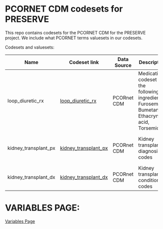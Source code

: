 # PCORNET CDM codesets for PRESERVE

This repo contains codesets for the PCORNET CDM for the PRESERVE project. We include what PCORNET terms valuesets in our codesets.


Codesets and valuesets:

| Name | Codeset link | Data Source | Description | Vocabularies | Codeset development link | Last Updated | Primary Developer | Status |
|------|--------------|-------------|-------------|--------------|--------------------------|--------------|-------------------|--------|
| loop_diuretic_rx | [loop_diuretic_rx](https://github.com/PRESERVE-Coordinating-Center/preserve_codesets/blob/main/drug/loop_diuretic_rx.csv) | PCORnet CDM | Medication codeset for the following ingredients: Furosemide, Bumetanide, Ethacrynic acid, Torsemide | NDC, RxNorm, RxNorm Extension | [loop_diuretic_rx.sql](https://github.com/PRESERVE-Coordinating-Center/preserve_codesets/blob/main/loop_diuretic_rx.sql) | 2021-11 | Levon Utidjian | Vocab Based|
| kidney_transplant_px | [kidney_transplant_px](https://github.com/PRESERVE-Coordinating-Center/preserve_codesets/blob/main/procedure/kidney_transplant_px.csv) | PCORnet CDM | Kidney transplant diagnosis codes	| CPT4, HCPCS, ICD10PCS, ICD9Proc, SNOMED | [kidney_transplant_px](https://github.com/PRESERVE-Coordinating-Center/preserve_codesets/blob/main/sql_queries/kidney_transplant_px.sql) | 2021-11 | Levon Utidjian | Vocab Based |
| kidney_transplant_dx | [kidney_transplant_dx](https://github.com/PRESERVE-Coordinating-Center/preserve_codesets/blob/main/condition/kidney_transplant_dx.csv) | PCORnet CDM | Kidney transplant condition codes | ICD10, ICD10CM, ICD9CM, SNOMED | [kidney_transplant_dx](https://github.com/PRESERVE-Coordinating-Center/preserve_codesets/blob/main/sql_queries/kidney_transplant_dx.sql) | 2021-11 | Levon Utidjian | vocab based |

# VARIABLES PAGE:

[Variables Page](./pages/variables.md)


